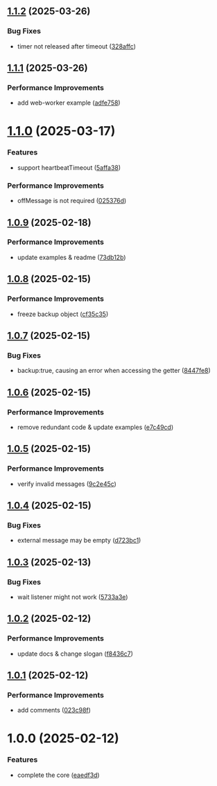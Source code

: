## [1.1.2](https://github.com/molvqingtai/comctx/compare/v1.1.1...v1.1.2) (2025-03-26)


### Bug Fixes

* timer not released after timeout ([328affc](https://github.com/molvqingtai/comctx/commit/328affc712a580d203f93a71011ba757c46db73e))

## [1.1.1](https://github.com/molvqingtai/comctx/compare/v1.1.0...v1.1.1) (2025-03-26)


### Performance Improvements

* add web-worker example ([adfe758](https://github.com/molvqingtai/comctx/commit/adfe7580aed8e32b3c40410976377f0755f218de))

# [1.1.0](https://github.com/molvqingtai/comctx/compare/v1.0.9...v1.1.0) (2025-03-17)


### Features

* support heartbeatTimeout ([5affa38](https://github.com/molvqingtai/comctx/commit/5affa385782ab99dbf38d377311a3da80a294890))


### Performance Improvements

* offMessage is not required ([025376d](https://github.com/molvqingtai/comctx/commit/025376d0972a9e027505f9fa17f47a59f5b0c907))

## [1.0.9](https://github.com/molvqingtai/comctx/compare/v1.0.8...v1.0.9) (2025-02-18)


### Performance Improvements

* update examples & readme ([73db12b](https://github.com/molvqingtai/comctx/commit/73db12b2899d35f64153e0b7893cb94d8195a148))

## [1.0.8](https://github.com/molvqingtai/comctx/compare/v1.0.7...v1.0.8) (2025-02-15)


### Performance Improvements

* freeze backup object ([cf35c35](https://github.com/molvqingtai/comctx/commit/cf35c35a0c0229109c6cba88153648dbba488d23))

## [1.0.7](https://github.com/molvqingtai/comctx/compare/v1.0.6...v1.0.7) (2025-02-15)


### Bug Fixes

* backup:true, causing an error when accessing the getter ([8447fe8](https://github.com/molvqingtai/comctx/commit/8447fe84c63bdfffabb0c894ec91cca65875cb33))

## [1.0.6](https://github.com/molvqingtai/comctx/compare/v1.0.5...v1.0.6) (2025-02-15)


### Performance Improvements

* remove redundant code & update examples ([e7c49cd](https://github.com/molvqingtai/comctx/commit/e7c49cd980c2f5026253a7448e1eadd20e813232))

## [1.0.5](https://github.com/molvqingtai/comctx/compare/v1.0.4...v1.0.5) (2025-02-15)


### Performance Improvements

* verify invalid messages ([9c2e45c](https://github.com/molvqingtai/comctx/commit/9c2e45cb243cd85c0e0d46af45e49e10b877be2a))

## [1.0.4](https://github.com/molvqingtai/comctx/compare/v1.0.3...v1.0.4) (2025-02-15)


### Bug Fixes

* external message may be empty ([d723bc1](https://github.com/molvqingtai/comctx/commit/d723bc1ae2ce16e91b40313e75928231a87064df))

## [1.0.3](https://github.com/molvqingtai/comctx/compare/v1.0.2...v1.0.3) (2025-02-13)


### Bug Fixes

* wait listener might not work ([5733a3e](https://github.com/molvqingtai/comctx/commit/5733a3ee88e8394ccfe5040eaf0b90b99b06e790))

## [1.0.2](https://github.com/molvqingtai/comctx/compare/v1.0.1...v1.0.2) (2025-02-12)


### Performance Improvements

* update docs & change slogan ([f8436c7](https://github.com/molvqingtai/comctx/commit/f8436c73e88bef6baa8d7fd52d5c545770292dd8))

## [1.0.1](https://github.com/molvqingtai/comctx/compare/v1.0.0...v1.0.1) (2025-02-12)


### Performance Improvements

* add comments ([023c98f](https://github.com/molvqingtai/comctx/commit/023c98fc5cc1fa5fa52679d4fa558b9fa601ab49))

# 1.0.0 (2025-02-12)


### Features

* complete the core ([eaedf3d](https://github.com/molvqingtai/comctx/commit/eaedf3d9100b34f9ce8b25899cb3991216b37847))

